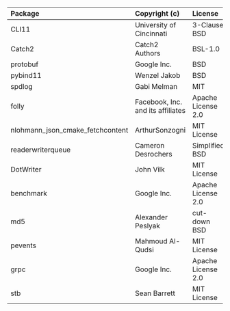 | Package                          | Copyright (c)                     | License            | Version        | Notes                                         | References                                                                    |
|:---------------------------------|:----------------------------------|:-------------------|:---------------|:----------------------------------------------|:------------------------------------------------------------------------------|
| CLI11                            | University of Cincinnati          | 3-Clause BSD       | 2.2.0          | Fork                                          | https://github.com/hailo-ai/CLI11                                             |
| Catch2                           | Catch2 Authors                    | BSL-1.0            | 2.13.7         | Cloned entire package                         | https://github.com/catchorg/Catch2                                            |
| protobuf                         | Google Inc.                       | BSD                | 21.12          | Cloned entire package                         | https://github.com/protocolbuffers/protobuf                                   |
| pybind11                         | Wenzel Jakob                      | BSD                | 2.10.1         | Cloned entire package                         | https://github.com/pybind/pybind11                                            |
| spdlog                           | Gabi Melman                       | MIT                | 1.6.1          | Cloned entire package                         | https://github.com/gabime/spdlog                                              |
| folly                            | Facebook, Inc. and its affiliates | Apache License 2.0 | v2020.08.17.00 | Copied only the file `folly/TokenBucket.h`    | https://github.com/facebook/folly                                             |
| nlohmann_json_cmake_fetchcontent | ArthurSonzogni                    | MIT License        | v3.9.1         | Cloned entire package                         | https://github.com/ArthurSonzogni/nlohmann_json_cmake_fetchcontent            |
| readerwriterqueue                | Cameron Desrochers                | Simplified BSD     | 1.0.3          | Cloned entire package                         | https://github.com/cameron314/readerwriterqueue                               |
| DotWriter                        | John Vilk                         | MIT License        | master         | Fork                                          | https://github.com/hailo-ai/DotWriter                                         |
| benchmark                        | Google Inc.                       | Apache License 2.0 | 1.6.0          | Cloned entire package                         | https://github.com/google/benchmark.git                                       |
| md5                              | Alexander Peslyak                 | cut-down BSD       | -              | Copied code from website                      | http://openwall.info/wiki/people/solar/software/public-domain-source-code/md5 |
| pevents                          | Mahmoud Al-Qudsi                  | MIT License        | master         | Cloned entire package                         | https://github.com/neosmart/pevents.git                                       |
| grpc                             | Google Inc.                       | Apache License 2.0 | 1.46.3         | Cloned entire package                         | https://github.com/grpc/grpc                                                  |
| stb                              | Sean Barrett                      | MIT License        | 0.97           | Copied only the file `stb/stb_image_resize.h` | https://github.com/nothings/stb                                               |